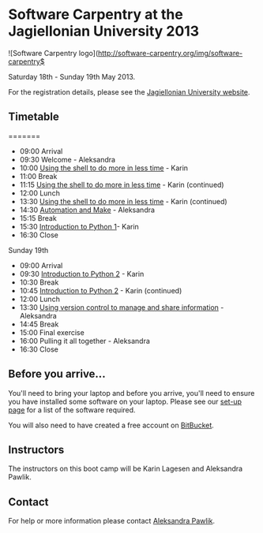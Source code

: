 # Software Carpentry at the Jagiellonian University 2013

![Software Carpentry logo](http://software-carpentry.org/img/software-carpentry$

Saturday 18th - Sunday 19th May 2013.

For the registration details, please see the [Jagiellonian University website](http://www.doktoranci.uj.edu.pl/start/-/blogs/dobre-praktyki-informatyczne-warsztaty).

## Timetable


=======
* 09:00 Arrival
* 09:30 Welcome - Aleksandra
* 10:00 [Using the shell to do more in less time](shell) - Karin
* 11:00 Break
* 11:15 [Using the shell to do more in less time](shell)  - Karin (continued)
* 12:00 Lunch
* 13:30 [Using the shell to do more in less time](shell)  - Karin (continued)
* 14:30 [Automation and Make](Make) - Aleksandra
* 15:15 Break
* 15:30 [Introduction to Python 1](python-programming)- Karin
* 16:30 Close 

Sunday 19th

* 09:00 Arrival
* 09:30 [Introduction to Python 2](python-programming) - Karin
* 10:30 Break
* 10:45 [Introduction to Python 2](python-programming) - Karin (continued)
* 12:00 Lunch
* 13:30 [Using version control to manage and share information](version-control) - Aleksandra
* 14:45 Break
* 15:00 Final exercise
* 16:00 Pulling it all together - Aleksandra
* 16:30 Close


## Before you arrive...

You'll need to bring your laptop and before you arrive, you'll need to ensure you have installed some software on your laptop. Please see our [set-up page](Setup.md) for a list of the software required.

You will also need to have created a free account on [BitBucket](https://bitbucket.org/account/signup/).

## Instructors

The instructors on this boot camp will be  Karin Lagesen and Aleksandra Pawlik.

## Contact

For help or more information please contact [Aleksandra Pawlik](mailto:a.pawlik@software.ac.uk).


